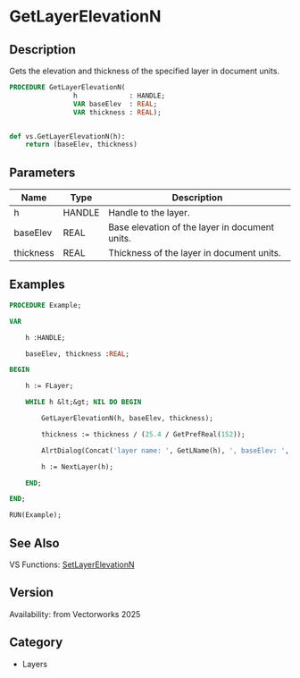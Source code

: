 # GetLayerElevationN

## Description
Gets the elevation and thickness of the specified layer in document units.

```pascal
PROCEDURE GetLayerElevationN(
				h             : HANDLE;
				VAR baseElev  : REAL;
				VAR thickness : REAL);
```

```python

def vs.GetLayerElevationN(h):
    return (baseElev, thickness)
```

## Parameters
|Name|Type|Description|
|---|---|---|
|h|HANDLE|Handle to the layer.|
|baseElev|REAL|Base elevation of the layer in document units.|
|thickness|REAL|Thickness of the layer in document units.|

## Examples
```pascal
PROCEDURE Example;

VAR

	h :HANDLE; 

	baseElev, thickness :REAL;

BEGIN

	h := FLayer;

	WHILE h &lt;&gt; NIL DO BEGIN

		GetLayerElevationN(h, baseElev, thickness);

		thickness := thickness / (25.4 / GetPrefReal(152));

		AlrtDialog(Concat('layer name: ', GetLName(h), ', baseElev: ', baseElev, ', thickness: ', thickness));

		h := NextLayer(h);

	END;

END;

RUN(Example);
```

## See Also
VS Functions:
[SetLayerElevationN](SetLayerElevationN.md)

## Version
Availability: from Vectorworks 2025
## Category
* Layers

